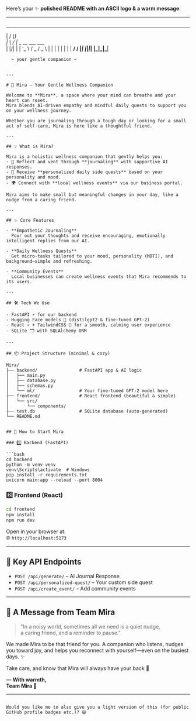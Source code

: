 Here’s your ✨ **polished README with an ASCII logo & a warm message**:

---

```markdown
```
 __  __ _                  
|  \/  (_)                 
| \  / |_ _ __   ___  ___  
| |\/| | | '_ \ / _ \/ _ \ 
| |  | | | | | |  __/  __/ 
|_|  |_|_|_| |_|\___|\___| 

      ~ your gentle companion ~
```

---

# 🌿 Mira – Your Gentle Wellness Companion

Welcome to **Mira**, a space where your mind can breathe and your heart can reset.  
Mira blends AI-driven empathy and mindful daily quests to support you on your wellness journey.

Whether you are journaling through a tough day or looking for a small act of self-care, Mira is here like a thoughtful friend.

---

## 💡 What is Mira?

Mira is a holistic wellness companion that gently helps you:
- 📝 Reflect and vent through **journaling** with supportive AI responses.
- 🎯 Receive **personalized daily side quests** based on your personality and mood.
- 🌍 Connect with **local wellness events** via our business portal.

Mira aims to make small but meaningful changes in your day, like a nudge from a caring friend.

---

## ✨ Core Features

- **Empathetic Journaling**  
  Pour out your thoughts and receive encouraging, emotionally intelligent replies from our AI.

- **Daily Wellness Quests**  
  Get micro-tasks tailored to your mood, personality (MBTI), and background—simple and refreshing.

- **Community Events**  
  Local businesses can create wellness events that Mira recommends to its users.

---

## 🛠 Tech We Use

- FastAPI ⚡ for our backend
- Hugging Face models 🤖 (distilgpt2 & fine-tuned GPT-2)
- React ⚛ + TailwindCSS 🎨 for a smooth, calming user experience
- SQLite 🗂 with SQLAlchemy ORM

---

## 📦 Project Structure (minimal & cozy)

Mira/
├── backend/                # FastAPI app & AI logic
│   ├── main.py
│   ├── database.py
│   ├── schemas.py
│   └── ml/                 # Your fine-tuned GPT-2 model here
├── frontend/               # React frontend (beautiful & simple)
│   └── src/
│       └── components/
├── test.db                 # SQLite database (auto-generated)
└── README.md


## 🚀 How to Start Mira

### 1️⃣ Backend (FastAPI)

```bash
cd backend
python -m venv venv
venv\Scripts\activate  # Windows
pip install -r requirements.txt
uvicorn main:app --reload --port 8004
```

### 2️⃣ Frontend (React)

```bash
cd frontend
npm install
npm run dev
```

Open in your browser at:  
🌐 `http://localhost:5173`

---

## 🔗 Key API Endpoints

- `POST /api/generate/` – AI Journal Response  
- `POST /api/personalized-quest/` – Your custom side quest  
- `POST /api/create_event/` – Add community events

---

## 💙 A Message from Team Mira

> "In a noisy world, sometimes all we need is a quiet nudge,  
> a caring friend, and a reminder to pause."

We made Mira to be that friend for you. A companion who listens, nudges you toward joy, and helps you reconnect with yourself—even on the busiest days. ✨

Take care, and know that Mira will always have your back 🌿

— **With warmth,  
Team Mira 💚**

---

```

Would you like me to also give you a light version of this (for public GitHub profile badges etc.)? 😄